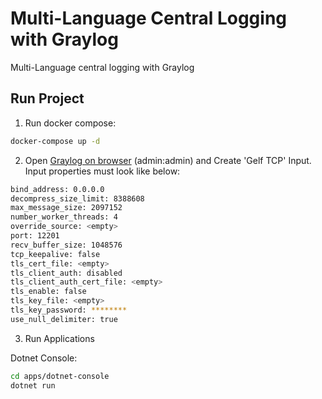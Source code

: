 # Multi-Language Central Logging with Graylog

Multi-Language central logging with Graylog

## Run Project

1. Run docker compose:
```sh
docker-compose up -d
```

2. Open [Graylog on browser](http://localhost:9000) (admin:admin) and Create 'Gelf TCP' Input. Input properties must look like below:
```sh
bind_address: 0.0.0.0
decompress_size_limit: 8388608
max_message_size: 2097152
number_worker_threads: 4
override_source: <empty>
port: 12201
recv_buffer_size: 1048576
tcp_keepalive: false
tls_cert_file: <empty>
tls_client_auth: disabled
tls_client_auth_cert_file: <empty>
tls_enable: false
tls_key_file: <empty>
tls_key_password: ********
use_null_delimiter: true
```

3. Run Applications

Dotnet Console:
```sh
cd apps/dotnet-console
dotnet run
```